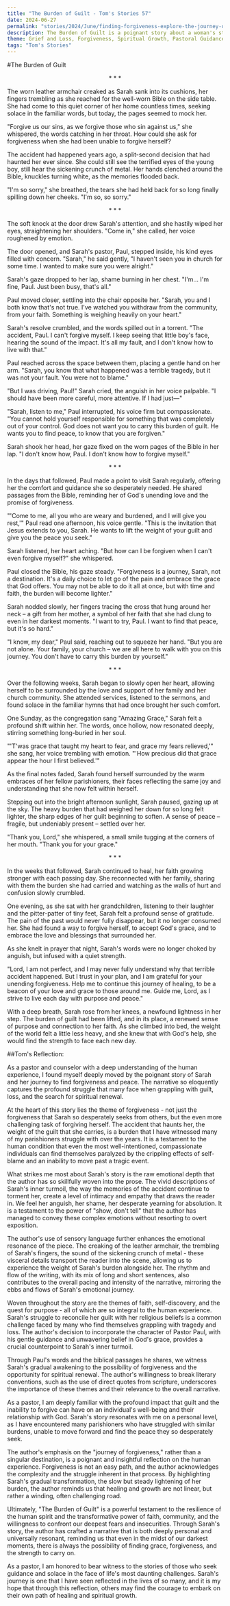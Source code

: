 ```yaml
---
title: "The Burden of Guilt - Tom's Stories 57"
date: 2024-06-27
permalink: "stories/2024/June/finding-forgiveness-explore-the-journey-of-someone-seeking-forgiveness-from-others-or-from-themselves/"
description: The Burden of Guilt is a poignant story about a woman's struggle to forgive herself for a tragic accident, and her journey to find peace and spiritual renewal with the help of her pastor and community. It explores the themes of guilt, forgiveness, and the transformative power of faith.
theme: Grief and Loss, Forgiveness, Spiritual Growth, Pastoral Guidance, Family Dynamics
tags: "Tom's Stories"
---
```

#The Burden of Guilt

<center>* * *</center>

The worn leather armchair creaked as Sarah sank into its cushions, her fingers trembling as she reached for the well-worn Bible on the side table. She had come to this quiet corner of her home countless times, seeking solace in the familiar words, but today, the pages seemed to mock her.

"Forgive us our sins, as we forgive those who sin against us," she whispered, the words catching in her throat. How could she ask for forgiveness when she had been unable to forgive herself?

The accident had happened years ago, a split-second decision that had haunted her ever since. She could still see the terrified eyes of the young boy, still hear the sickening crunch of metal. Her hands clenched around the Bible, knuckles turning white, as the memories flooded back.

"I'm so sorry," she breathed, the tears she had held back for so long finally spilling down her cheeks. "I'm so, so sorry."

<center>* * *</center>

The soft knock at the door drew Sarah's attention, and she hastily wiped her eyes, straightening her shoulders. "Come in," she called, her voice roughened by emotion.

The door opened, and Sarah's pastor, Paul, stepped inside, his kind eyes filled with concern. "Sarah," he said gently, "I haven't seen you in church for some time. I wanted to make sure you were alright."

Sarah's gaze dropped to her lap, shame burning in her chest. "I'm... I'm fine, Paul. Just been busy, that's all."

Paul moved closer, settling into the chair opposite her. "Sarah, you and I both know that's not true. I've watched you withdraw from the community, from your faith. Something is weighing heavily on your heart."

Sarah's resolve crumbled, and the words spilled out in a torrent. "The accident, Paul. I can't forgive myself. I keep seeing that little boy's face, hearing the sound of the impact. It's all my fault, and I don't know how to live with that."

Paul reached across the space between them, placing a gentle hand on her arm. "Sarah, you know that what happened was a terrible tragedy, but it was not your fault. You were not to blame."

"But I was driving, Paul!" Sarah cried, the anguish in her voice palpable. "I should have been more careful, more attentive. If I had just—"

"Sarah, listen to me," Paul interrupted, his voice firm but compassionate. "You cannot hold yourself responsible for something that was completely out of your control. God does not want you to carry this burden of guilt. He wants you to find peace, to know that you are forgiven."

Sarah shook her head, her gaze fixed on the worn pages of the Bible in her lap. "I don't know how, Paul. I don't know how to forgive myself."

<center>* * *</center>

In the days that followed, Paul made a point to visit Sarah regularly, offering her the comfort and guidance she so desperately needed. He shared passages from the Bible, reminding her of God's unending love and the promise of forgiveness.

"'Come to me, all you who are weary and burdened, and I will give you rest,'" Paul read one afternoon, his voice gentle. "This is the invitation that Jesus extends to you, Sarah. He wants to lift the weight of your guilt and give you the peace you seek."

Sarah listened, her heart aching. "But how can I be forgiven when I can't even forgive myself?" she whispered.

Paul closed the Bible, his gaze steady. "Forgiveness is a journey, Sarah, not a destination. It's a daily choice to let go of the pain and embrace the grace that God offers. You may not be able to do it all at once, but with time and faith, the burden will become lighter."

Sarah nodded slowly, her fingers tracing the cross that hung around her neck – a gift from her mother, a symbol of her faith that she had clung to even in her darkest moments. "I want to try, Paul. I want to find that peace, but it's so hard."

"I know, my dear," Paul said, reaching out to squeeze her hand. "But you are not alone. Your family, your church – we are all here to walk with you on this journey. You don't have to carry this burden by yourself."

<center>* * *</center>

Over the following weeks, Sarah began to slowly open her heart, allowing herself to be surrounded by the love and support of her family and her church community. She attended services, listened to the sermons, and found solace in the familiar hymns that had once brought her such comfort.

One Sunday, as the congregation sang "Amazing Grace," Sarah felt a profound shift within her. The words, once hollow, now resonated deeply, stirring something long-buried in her soul.

"'T'was grace that taught my heart to fear, and grace my fears relieved,'" she sang, her voice trembling with emotion. "'How precious did that grace appear the hour I first believed.'"

As the final notes faded, Sarah found herself surrounded by the warm embraces of her fellow parishioners, their faces reflecting the same joy and understanding that she now felt within herself.

Stepping out into the bright afternoon sunlight, Sarah paused, gazing up at the sky. The heavy burden that had weighed her down for so long felt lighter, the sharp edges of her guilt beginning to soften. A sense of peace – fragile, but undeniably present – settled over her.

"Thank you, Lord," she whispered, a small smile tugging at the corners of her mouth. "Thank you for your grace."

<center>* * *</center>

In the weeks that followed, Sarah continued to heal, her faith growing stronger with each passing day. She reconnected with her family, sharing with them the burden she had carried and watching as the walls of hurt and confusion slowly crumbled.

One evening, as she sat with her grandchildren, listening to their laughter and the pitter-patter of tiny feet, Sarah felt a profound sense of gratitude. The pain of the past would never fully disappear, but it no longer consumed her. She had found a way to forgive herself, to accept God's grace, and to embrace the love and blessings that surrounded her.

As she knelt in prayer that night, Sarah's words were no longer choked by anguish, but infused with a quiet strength.

"Lord, I am not perfect, and I may never fully understand why that terrible accident happened. But I trust in your plan, and I am grateful for your unending forgiveness. Help me to continue this journey of healing, to be a beacon of your love and grace to those around me. Guide me, Lord, as I strive to live each day with purpose and peace."

With a deep breath, Sarah rose from her knees, a newfound lightness in her step. The burden of guilt had been lifted, and in its place, a renewed sense of purpose and connection to her faith. As she climbed into bed, the weight of the world felt a little less heavy, and she knew that with God's help, she would find the strength to face each new day.

##Tom's Reflection: 

As a pastor and counselor with a deep understanding of the human experience, I found myself deeply moved by the poignant story of Sarah and her journey to find forgiveness and peace. The narrative so eloquently captures the profound struggle that many face when grappling with guilt, loss, and the search for spiritual renewal.

At the heart of this story lies the theme of forgiveness - not just the forgiveness that Sarah so desperately seeks from others, but the even more challenging task of forgiving herself. The accident that haunts her, the weight of the guilt that she carries, is a burden that I have witnessed many of my parishioners struggle with over the years. It is a testament to the human condition that even the most well-intentioned, compassionate individuals can find themselves paralyzed by the crippling effects of self-blame and an inability to move past a tragic event.

What strikes me most about Sarah's story is the raw emotional depth that the author has so skillfully woven into the prose. The vivid descriptions of Sarah's inner turmoil, the way the memories of the accident continue to torment her, create a level of intimacy and empathy that draws the reader in. We feel her anguish, her shame, her desperate yearning for absolution. It is a testament to the power of "show, don't tell" that the author has managed to convey these complex emotions without resorting to overt exposition.

The author's use of sensory language further enhances the emotional resonance of the piece. The creaking of the leather armchair, the trembling of Sarah's fingers, the sound of the sickening crunch of metal - these visceral details transport the reader into the scene, allowing us to experience the weight of Sarah's burden alongside her. The rhythm and flow of the writing, with its mix of long and short sentences, also contributes to the overall pacing and intensity of the narrative, mirroring the ebbs and flows of Sarah's emotional journey.

Woven throughout the story are the themes of faith, self-discovery, and the quest for purpose - all of which are so integral to the human experience. Sarah's struggle to reconcile her guilt with her religious beliefs is a common challenge faced by many who find themselves grappling with tragedy and loss. The author's decision to incorporate the character of Pastor Paul, with his gentle guidance and unwavering belief in God's grace, provides a crucial counterpoint to Sarah's inner turmoil.

Through Paul's words and the biblical passages he shares, we witness Sarah's gradual awakening to the possibility of forgiveness and the opportunity for spiritual renewal. The author's willingness to break literary conventions, such as the use of direct quotes from scripture, underscores the importance of these themes and their relevance to the overall narrative.

As a pastor, I am deeply familiar with the profound impact that guilt and the inability to forgive can have on an individual's well-being and their relationship with God. Sarah's story resonates with me on a personal level, as I have encountered many parishioners who have struggled with similar burdens, unable to move forward and find the peace they so desperately seek.

The author's emphasis on the "journey of forgiveness," rather than a singular destination, is a poignant and insightful reflection on the human experience. Forgiveness is not an easy path, and the author acknowledges the complexity and the struggle inherent in that process. By highlighting Sarah's gradual transformation, the slow but steady lightening of her burden, the author reminds us that healing and growth are not linear, but rather a winding, often challenging road.

Ultimately, "The Burden of Guilt" is a powerful testament to the resilience of the human spirit and the transformative power of faith, community, and the willingness to confront our deepest fears and insecurities. Through Sarah's story, the author has crafted a narrative that is both deeply personal and universally resonant, reminding us that even in the midst of our darkest moments, there is always the possibility of finding grace, forgiveness, and the strength to carry on.

As a pastor, I am honored to bear witness to the stories of those who seek guidance and solace in the face of life's most daunting challenges. Sarah's journey is one that I have seen reflected in the lives of so many, and it is my hope that through this reflection, others may find the courage to embark on their own path of healing and spiritual growth.

